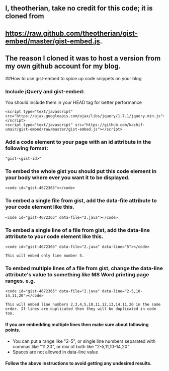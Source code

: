 ## I, theotherian, take no credit for this code; it is cloned from 
## https://raw.github.com/theotherian/gist-embed/master/gist-embed.js.
## The reason I cloned it was to host a version from my own github account for my blog.

##How to use gist-embed to spice up code snippets on your blog

### Include jQuery and gist-embed:

  You should include them in your HEAD tag for better performance

    <script type="text/javascript" src="https://ajax.googleapis.com/ajax/libs/jquery/1.7.1/jquery.min.js"></script>
    <script type="text/javascript" src="https://github.com/kashif-umair/gist-embed/raw/master/gist-embed.js"></script>

### Add a code element to your page with an id attribute in the following format:

    "gist-<gist-id>"
### To embed the whole gist you should put this code element in your body where ever you want it to be displayed.
    <code id="gist-4672365"></code>
### To embed a single file from gist, add the data-file attribute to your code element like this.
    <code id="gist-4672365" data-file="2.java"></code>
### To embed a single line of a file from gist, add the data-line attribute to your code element like this.
    <code id="gist-4672365" data-file="2.java" data-line="5"></code>
    
    This will embed only line number 5.
### To embed multiple lines of a file from gist, change the data-line attribute's value to something like MS Word printing page ranges. e.g.
    <code id="gist-4672365" data-file="2.java" data-line="2-5,10-14,11,20"></code>
    
    This will embed line numbers 2,3,4,5,10,11,12,13,14,11,20 in the same order. If lines are duplicated then they will be duplicated in code too.

#### If you are embedding multiple lines then make sure about following points.

 - You can put a range like "2-5", or single line numbers separated with commas like "11,20", or mix of both like "2-5,11,10-14,20"
 - Spaces are not allowed in data-line value

#### Follow the above instructions to avoid getting any undesired results.
